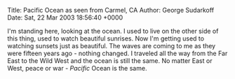 Title: Pacific Ocean as seen from Carmel, CA
Author: George Sudarkoff
Date: Sat, 22 Mar 2003 18:56:40 +0000

I'm standing here, looking at the ocean. I used to live on the other
side of this thing, used to watch beautiful sunrises. Now I'm getting
used to watching sunsets just as beautiful. The waves are coming to me
as they were fifteen years ago - nothing changed. I traveled all the way
from the Far East to the Wild West and the ocean is still the same. No
matter East or West, peace or war - *Pacific* Ocean is the same.

